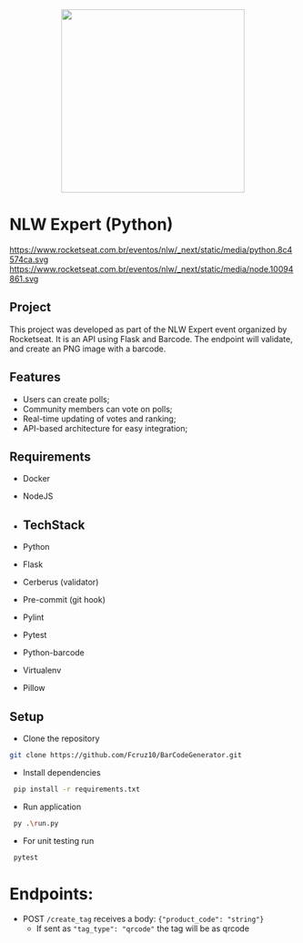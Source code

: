 <div align="center"> 
  <a href="https://www.rocketseat.com.br/eventos/nlw/">
    <img
      src="https://www.rocketseat.com.br/eventos/nlw/_next/static/media/nlw-header-logo.2e1779ba.svg"
      width="322"
      height="auto"
    />
  </a>
</div>

# NLW Expert (Python)
https://www.rocketseat.com.br/eventos/nlw/_next/static/media/python.8c4574ca.svg
https://www.rocketseat.com.br/eventos/nlw/_next/static/media/node.10094861.svg

## Project
This project was developed as part of the NLW Expert event organized by Rocketseat. It is an API using Flask and Barcode. 
The endpoint will validate, and create an PNG image with a barcode.

## Features

- Users can create polls;
- Community members can vote on polls;
- Real-time updating of votes and ranking;
- API-based architecture for easy integration;

## Requirements
- Docker
- NodeJS

- ## TechStack
- Python
- Flask
- Cerberus (validator)
- Pre-commit (git hook)
- Pylint
- Pytest
- Python-barcode
- Virtualenv
- Pillow

## Setup
- Clone the repository
```bash
git clone https://github.com/Fcruz10/BarCodeGenerator.git
```
- Install dependencies
```bash
 pip install -r requirements.txt
```
- Run application
```bash
 py .\run.py
```
- For unit testing run
```bash
 pytest
```

# Endpoints:
*  POST `/create_tag`
receives a body: `{"product_code": "string"}`
    * If sent as `"tag_type": "qrcode"` the tag will be as qrcode
